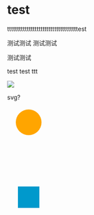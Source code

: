 # test


ttttttttttttttttttttttttttttttttttttest


测试测试
测试测试

测试测试

test
test
ttt


<script>
console.log(1)
</script>

<a href='https://google.com'><img src='http://svg.tutorial.aptico.de/grafik_svg/dummy3.svg' /></a>


svg? 
<svg width="500" height="350">
  <circle id="orange-circle" r="30" cx="50" cy="50" fill="orange" />
  <rect id="blue-rectangle" width="50" height="50" x="25" y="200" fill="#0099cc"></rect>
  
  <animate 
           xlink:href="#orange-circle"
           attributeName="cx"
           from="50"
           to="450" 
           dur="5s"
           begin="0s"
           repeatCount="2"
           fill="freeze" 
           id="circ-anim"/>
  
  <animate 
           xlink:href="#blue-rectangle"
           attributeName="x" 
           from="50"
           to="425" 
           dur="5s"
           begin="0s"
           repeatCount="indefinite"
           fill="freeze" 
           id="rect-anim"/>
  
</svg>

